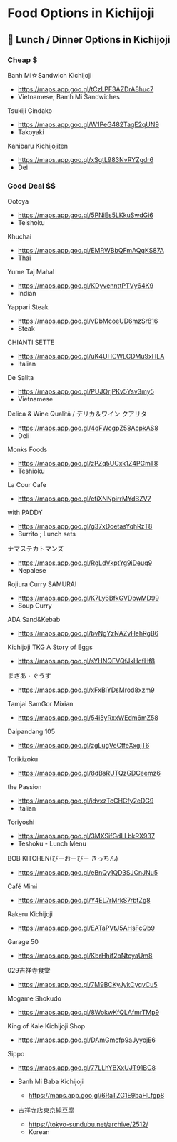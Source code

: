 # Food Options in Kichijoji


## 🍙 Lunch / Dinner Options in Kichijoji


### Cheap $

Banh Mi☆Sandwich Kichijoji
* <https://maps.app.goo.gl/tCzLPF3AZDrA8huc7>
* Vietnamese; Bamh Mi Sandwiches

Tsukiji Gindako
* <https://maps.app.goo.gl/W1PeG482TagE2qUN9>
* Takoyaki

Kanibaru Kichijojiten
* <https://maps.app.goo.gl/xSgtL983NvRYZgdr6>
* Dei


### Good Deal $$

Ootoya
* <https://maps.app.goo.gl/5PNiEs5LKkuSwdGi6>
* Teishoku

Khuchai
* <https://maps.app.goo.gl/EMRWBbQFmAQgKS87A>
* Thai

Yume Taj Mahal
* <https://maps.app.goo.gl/KDyvennttPTVy64K9>
* Indian

Yappari Steak
* <https://maps.app.goo.gl/vDbMcoeUD6mzSr816>
* Steak

CHIANTI SETTE
* <https://maps.app.goo.gl/uK4UHCWLCDMu9xHLA>
* Italian

De Salita
* <https://maps.app.goo.gl/PUJQrjPKv5Ysv3my5>
* Vietnamese

Delica & Wine Qualitā / デリカ＆ワイン クアリタ
* <https://maps.app.goo.gl/4qFWcgpZ58AcpkAS8>
* Deli

Monks Foods
* <https://maps.app.goo.gl/zPZq5UCxk1Z4PGmT8>
* Teshioku

La Cour Cafe
* <https://maps.app.goo.gl/etiXNNpirrMYdBZV7>

with PADDY
* <https://maps.app.goo.gl/g37xDoetasYqhRzT8>
* Burrito ; Lunch sets

ナマステカトマンズ
* <https://maps.app.goo.gl/RgLdVkptYg9iDeuq9>
* Nepalese

Rojiura Curry SAMURAI
* <https://maps.app.goo.gl/K7Ly6BfkGVDbwMD99>
* Soup Curry

ADA Sand&Kebab
* <https://maps.app.goo.gl/bvNgYzNAZvHehRgB6>

Kichijoji TKG A Story of Eggs
* <https://maps.app.goo.gl/sYHNQFVQfJkHcfHf8>

まざあ・ぐうす
* <https://maps.app.goo.gl/xFxBiYDsMrod8xzm9>

Tamjai SamGor Mixian
* <https://maps.app.goo.gl/54i5yRxxWEdm6mZ58>

Daipandang 105
* <https://maps.app.goo.gl/zgLugVeCtfeXxgjT6>

Torikizoku
* <https://maps.app.goo.gl/8dBsRUTQzGDCeemz6>

the Passion
* <https://maps.app.goo.gl/idvxzTcCHGfy2eDG9>
* Italian

Toriyoshi
* <https://maps.app.goo.gl/3MXSifGdLLbkRX937>
* Teshoku - Lunch Menu

BOB KITCHEN(びーおーびー きっちん)
* <https://maps.app.goo.gl/eBnQy1QD3SJCnJNu5>

Café Mimi
* <https://maps.app.goo.gl/Y4EL7rMrkS7rbtZg8>

Rakeru Kichijoji
* <https://maps.app.goo.gl/EATaPVtJ5AHsFcQb9>

Garage 50
* <https://maps.app.goo.gl/KbrHhif2bNtcyaUm8>

029吉祥寺食堂
* <https://maps.app.goo.gl/7M9BCKyJykCyqvCu5>

Mogame Shokudo
* <https://maps.app.goo.gl/8WokwKfQLAfmrTMp9>

King of Kale Kichijoji Shop
* <https://maps.app.goo.gl/DAmGmcfp9aJyyojE6>

Sippo
* <https://maps.app.goo.gl/77LLhYBXxUJT91BC8>

* Banh Mi Baba Kichijoji
  * <https://maps.app.goo.gl/6RaTZG1E9baHLfgp8>

* 吉祥寺店東京純豆腐
  * <https://tokyo-sundubu.net/archive/2512/>
  * Korean
